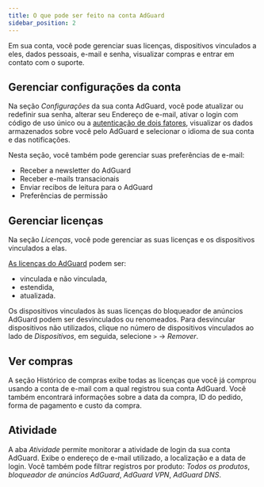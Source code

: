 ```yaml
---
title: O que pode ser feito na conta AdGuard
sidebar_position: 2
---
```


Em sua conta, você pode gerenciar suas licenças, dispositivos vinculados a eles, dados pessoais, e-mail e senha, visualizar compras e entrar em contato com o suporte.

## Gerenciar configurações da conta

Na seção *Configurações* da sua conta AdGuard, você pode atualizar ou redefinir sua senha, alterar seu Endereço de e-mail, ativar o login com código de uso único ou a [autenticação de dois fatores](../2fa), visualizar os dados armazenados sobre você pelo AdGuard e selecionar o idioma de sua conta e das notificações.

Nesta seção, você também pode gerenciar suas preferências de e-mail:

- Receber a newsletter do AdGuard
- Receber e-mails transacionais
- Enviar recibos de leitura para o AdGuard
- Preferências de permissão

## Gerenciar licenças

Na seção *Licenças*, você pode gerenciar as suas licenças e os dispositivos vinculados a elas.

[As licenças do AdGuard](../../license/what-is) podem ser:

- vinculada e não vinculada,
- estendida,
- atualizada.

Os dispositivos vinculados às suas licenças do bloqueador de anúncios AdGuard podem ser desvinculados ou renomeados. Para desvincular dispositivos não utilizados, clique no número de dispositivos vinculados ao lado de *Dispositivos*, em seguida, selecione `>` → *Remover*.

## Ver compras

A seção Histórico de compras exibe todas as licenças que você já comprou usando a conta de e-mail com a qual registrou sua conta AdGuard. Você também encontrará informações sobre a data da compra, ID do pedido, forma de pagamento e custo da compra.

## Atividade

A aba *Atividade* permite monitorar a atividade de login da sua conta AdGuard. Exibe o endereço de e-mail utilizado, a localização e a data de login. Você também pode filtrar registros por produto: *Todos os produtos*, *bloqueador de anúncios AdGuard*, *AdGuard VPN*, *AdGuard DNS*.

